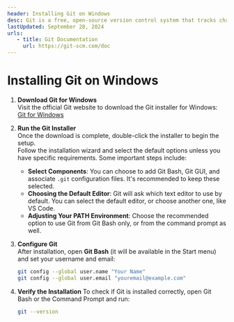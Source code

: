 ```yaml
---
header: Installing Git on Windows
desc: Git is a free, open-source version control system that tracks changes in source code, enabling collaboration and efficient management of projects.
lastUpdated: September 28, 2024
urls: 
   - title: Git Documentation
     url: https://git-scm.com/doc
---
```


# Installing Git on Windows

1. **Download Git for Windows**  
   Visit the official Git website to download the Git installer for Windows:  
   [Git for Windows](https://git-scm.com/download/win)

2. **Run the Git Installer**  
   Once the download is complete, double-click the installer to begin the setup.  
   Follow the installation wizard and select the default options unless you have specific requirements. Some important steps include:

   - **Select Components**: You can choose to add Git Bash, Git GUI, and associate `.git` configuration files. It's recommended to keep these selected.
   - **Choosing the Default Editor**: Git will ask which text editor to use by default. You can select the default editor, or choose another one, like VS Code.
   - **Adjusting Your PATH Environment**: Choose the recommended option to use Git from Git Bash only, or from the command prompt as well.

3. **Configure Git**  
   After installation, open **Git Bash** (it will be available in the Start menu) and set your username and email:

   ```bash
   git config --global user.name "Your Name"
   git config --global user.email "youremail@example.com"

   ```

4. **Verify the Installation**
   To check if Git is installed correctly, open Git Bash or the Command Prompt and run:

   ```bash
   git --version
   ```
